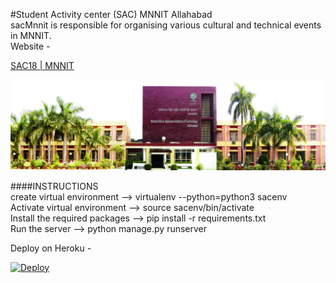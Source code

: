
#Student Activity center (SAC) MNNIT Allahabad <br>
sacMnnit is responsible for organising various cultural and technical events in MNNIT.<br>
Website - <br>

[SAC18 | MNNIT](http://sac.mnnit.ac.in/) <br>

<img src="./SacMnnit/static/images/slider.jpg">

<br>


####INSTRUCTIONS
<br>
create virtual environment -->  virtualenv --python=python3 sacenv <br>
Activate virtual environment -->   source sacenv/bin/activate <br>
Install the required packages --> pip install -r requirements.txt <br>
Run the server -->  python manage.py runserver <br>



Deploy on Heroku - 

[![Deploy](https://www.herokucdn.com/deploy/button.svg)](https://heroku.com/deploy)

